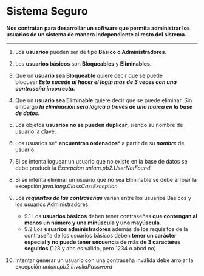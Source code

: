 # Sistema Seguro

**Nos contratan para desarrollar un software que permita administrar los usuarios de un sistema de manera independiente al resto del sistema.**

------------

1. Los **usuarios** pueden ser de tipo **Básico o Administradores.**

2. Los **usuarios básicos** son **Bloqueables** y **Eliminables**.

3. Que un **usuario sea Bloqueable** quiere decir que se puede bloquear.***Esto sucede al hacer el login más de 3 veces con una contraseña incorrecta.***

4. Que un **usuario sea Eliminable** quiere decir que se puede eliminar. Sin embargo ***la eliminación será lógica a través de una marca en la base de datos*.**

5. Los objetos **usuarios no se pueden duplicar**, siendo su nombre de usuario la clave.

6. Los usuarios se* **encuentran ordenados*** a partir de su ***nombre*** de usuario.

7. Si se intenta loguear un usuario que no existe en la base de datos se debe producir la *Excepción unlam.pb2.UserNotFound.*

8. Si se intenta eliminar un usuario que no sea Eliminable se debe arrojar la excepción *java.lang.ClassCastException.*

9. Los ***requisitos de las contraseñas*** varían entre los usuarios Básicos y los usuarios Administradores.
   * 9.1 Los **usuarios básicos** deben tener contraseñas **que contengan al menos un número y una minúscula y una mayúscula**.
   * 9.2 Los **usuarios administradores** además de los requisitos de la contraseña de los usuarios básicos deben **tener un carácter especial y no puede tener secuencia de más de 3 caracteres seguidos** (123 y abc es válido, pero 1234 o abcd no). 

10. Intentar generar un usuario con una contraseña inválida debe arrojar la excepción *unlam.pb2.InvalidPassword*


